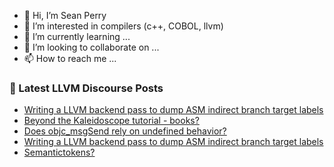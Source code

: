 - 👋 Hi, I’m Sean Perry
- 👀 I’m interested in compilers (c++, COBOL, llvm)
- 🌱 I’m currently learning ...
- 💞️ I’m looking to collaborate on ...
- 📫 How to reach me ...

<!---
s66perry/s66perry is a ✨ special ✨ repository because its `README.md` (this file) appears on your GitHub profile.
You can click the Preview link to take a look at your changes.
--->
### 📕 Latest LLVM Discourse Posts

<!-- DISCOURSE-LLVM:START -->
- [Writing a LLVM backend pass to dump ASM indirect branch target labels](https://discourse.llvm.org/t/writing-a-llvm-backend-pass-to-dump-asm-indirect-branch-target-labels/70570#post_3)
- [Beyond the Kaleidoscope tutorial - books?](https://discourse.llvm.org/t/beyond-the-kaleidoscope-tutorial-books/70571#post_2)
- [Does objc_msgSend rely on undefined behavior?](https://discourse.llvm.org/t/does-objc-msgsend-rely-on-undefined-behavior/70515#post_3)
- [Writing a LLVM backend pass to dump ASM indirect branch target labels](https://discourse.llvm.org/t/writing-a-llvm-backend-pass-to-dump-asm-indirect-branch-target-labels/70570#post_2)
- [Semantictokens?](https://discourse.llvm.org/t/semantictokens/70574#post_1)
<!-- DISCOURSE-LLVM:END -->
